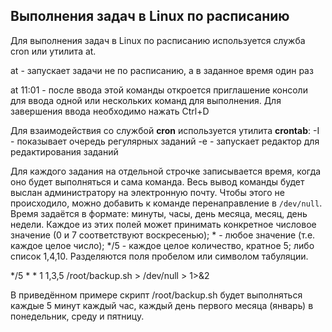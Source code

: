 ## Выполнения задач в Linux по расписанию

Для выполнения задач в Linux по расписанию используется служба cron или утилита at.

at - запускает задачи не по расписанию, а в заданное время один раз

at 11:01 - после ввода этой команды откроется приглашение консоли для ввода одной или нескольких команд для выполнения.
Для завершения ввода необходимо нажать Ctrl+D

Для взаимодействия со службой **cron** используется утилита **crontab**:
-I - показывает очередь регулярных заданий
-e - запускает редактор для редактирования заданий

Для каждого задания на отдельной строчке записывается время, когда оно будет выполняться и сама команда. 
Весь вывод команды будет выслан администратору на электронную почту. Чтобы этого не происходило, можно добавить к команде перенаправление в `/dev/null`. 
Время задаётся в формате: минуты, часы, день месяца, месяц, день недели. Каждое из этих полей может принимать конкретное числовое значение (0 и 7 соответствуют воскресенью); * - любое значение (т.е. каждое целое число); */5 - каждое целое количество, кратное 5; либо список 1,4,10. Разделяются поля пробелом или символом табуляции.

*/5 * * 1 1,3,5 /root/backup.sh > /dev/null > 1>&2

В приведённом примере скрипт /root/backup.sh будет выполняться каждые 5 минут каждый час, каждый день первого месяца (январь) в понедельник, среду и пятницу.
